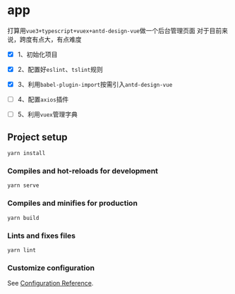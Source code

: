 # app

打算用`vue3+typescript+vuex+antd-design-vue`做一个后台管理页面
对于目前来说，跨度有点大，有点难度
- [x] 1、初始化项目
- [x] 2、配置好`eslint`、`tslint`规则
- [x] 3、利用`babel-plugin-import`按需引入`antd-design-vue`
- [ ] 4、配置`axios`插件
- [ ] 5、利用`vuex`管理字典


## Project setup
```
yarn install
```

### Compiles and hot-reloads for development
```
yarn serve
```

### Compiles and minifies for production
```
yarn build
```

### Lints and fixes files
```
yarn lint
```

### Customize configuration
See [Configuration Reference](https://cli.vuejs.org/config/).
